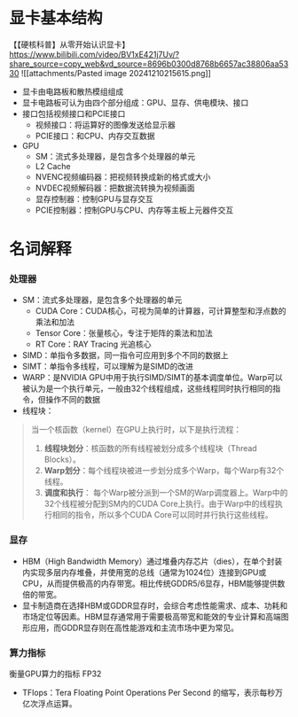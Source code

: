 # 显卡基本结构
【【硬核科普】从零开始认识显卡】 https://www.bilibili.com/video/BV1xE421j7Uv/?share_source=copy_web&vd_source=8696b0300d8768b6657ac38806aa5330
![[attachments/Pasted image 20241210215615.png]]
- 显卡由电路板和散热模组组成
- 显卡电路板可认为由四个部分组成：GPU、显存、供电模块、接口
- 接口包括视频接口和PCIE接口
	- 视频接口：将运算好的图像发送给显示器
	- PCIE接口：和CPU、内存交互数据
- GPU
	- SM：流式多处理器，是包含多个处理器的单元
	- L2 Cache
	- NVENC视频编码器：把视频转换成新的格式或大小
	- NVDEC视频解码器：把数据流转换为视频画面
	- 显存控制器：控制GPU与显存交互
	- PCIE控制器：控制GPU与CPU、内存等主板上元器件交互
# 名词解释
### 处理器
- SM：流式多处理器，是包含多个处理器的单元
	- CUDA Core：CUDA核心，可视为简单的计算器，可计算整型和浮点数的乘法和加法
	- Tensor Core：张量核心，专注于矩阵的乘法和加法
	- RT Core：RAY Tracing 光追核心 
- SIMD：单指令多数据，同一指令可应用到多个不同的数据上
- SIMT：单指令多线程，可以理解为是SIMD的改进
- WARP：是NVIDIA GPU中用于执行SIMD/SIMT的基本调度单位。Warp可以被认为是一个执行单元，一般由32个线程组成，这些线程同时执行相同的指令，但操作不同的数据
- 线程块：

> 当一个核函数（kernel）在GPU上执行时，以下是执行流程：
>1. **线程块划分**：核函数的所有线程被划分成多个线程块（Thread Blocks）。
>2. **Warp划分**：每个线程块被进一步划分成多个Warp，每个Warp有32个线程。
>3. **调度和执行**： 每个Warp被分派到一个SM的Warp调度器上。Warp中的32个线程被分配到SM内的CUDA Core上执行。由于Warp中的线程执行相同的指令，所以多个CUDA Core可以同时并行执行这些线程。

### 显存
- HBM（High Bandwidth Memory）通过堆叠内存芯片（dies），在单个封装内实现多层内存堆叠，并使用宽的总线（通常为1024位）连接到GPU或CPU，从而提供极高的内存带宽。相比传统GDDR5/6显存，HBM能够提供数倍的带宽。
- 显卡制造商在选择HBM或GDDR显存时，会综合考虑性能需求、成本、功耗和市场定位等因素。HBM显存通常用于需要极高带宽和能效的专业计算和高端图形应用，而GDDR显存则在高性能游戏和主流市场中更为常见。
### 算力指标

衡量GPU算力的指标
FP32
- TFlops：Tera Floating Point Operations Per Second 的缩写，表示每秒万亿次浮点运算。